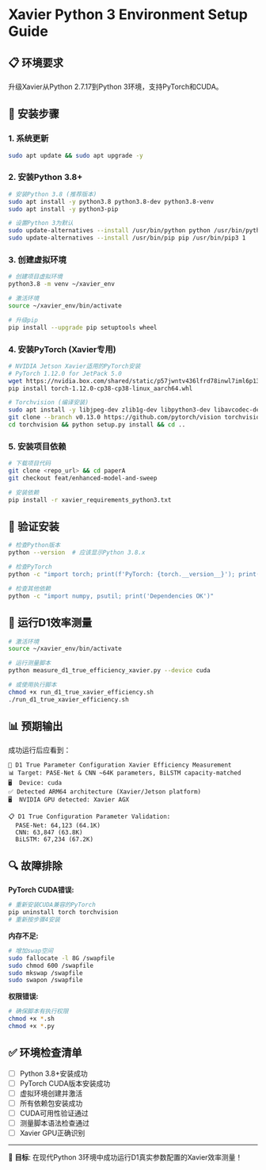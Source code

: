 # Xavier Python 3 Environment Setup Guide

## 📋 环境要求

升级Xavier从Python 2.7.17到Python 3环境，支持PyTorch和CUDA。

## 🚀 安装步骤

### 1. 系统更新
```bash
sudo apt update && sudo apt upgrade -y
```

### 2. 安装Python 3.8+ 
```bash
# 安装Python 3.8 (推荐版本)
sudo apt install -y python3.8 python3.8-dev python3.8-venv
sudo apt install -y python3-pip

# 设置Python 3为默认
sudo update-alternatives --install /usr/bin/python python /usr/bin/python3.8 1
sudo update-alternatives --install /usr/bin/pip pip /usr/bin/pip3 1
```

### 3. 创建虚拟环境
```bash
# 创建项目虚拟环境
python3.8 -m venv ~/xavier_env

# 激活环境
source ~/xavier_env/bin/activate

# 升级pip
pip install --upgrade pip setuptools wheel
```

### 4. 安装PyTorch (Xavier专用)
```bash
# NVIDIA Jetson Xavier适用的PyTorch安装
# PyTorch 1.12.0 for JetPack 5.0
wget https://nvidia.box.com/shared/static/p57jwntv436lfrd78inwl7iml6p13fzh.whl -O torch-1.12.0-cp38-cp38-linux_aarch64.whl
pip install torch-1.12.0-cp38-cp38-linux_aarch64.whl

# Torchvision (编译安装)
sudo apt install -y libjpeg-dev zlib1g-dev libpython3-dev libavcodec-dev libavformat-dev libswscale-dev
git clone --branch v0.13.0 https://github.com/pytorch/vision torchvision
cd torchvision && python setup.py install && cd ..
```

### 5. 安装项目依赖
```bash
# 下载项目代码
git clone <repo_url> && cd paperA
git checkout feat/enhanced-model-and-sweep

# 安装依赖
pip install -r xavier_requirements_python3.txt
```

## 🔧 验证安装

```bash
# 检查Python版本
python --version  # 应该显示Python 3.8.x

# 检查PyTorch
python -c "import torch; print(f'PyTorch: {torch.__version__}'); print(f'CUDA Available: {torch.cuda.is_available()}')"

# 检查其他依赖
python -c "import numpy, psutil; print('Dependencies OK')"
```

## 🎯 运行D1效率测量

```bash
# 激活环境
source ~/xavier_env/bin/activate

# 运行测量脚本
python measure_d1_true_efficiency_xavier.py --device cuda

# 或使用执行脚本
chmod +x run_d1_true_xavier_efficiency.sh
./run_d1_true_xavier_efficiency.sh
```

## 📊 预期输出

成功运行后应看到：
```
🔧 D1 True Parameter Configuration Xavier Efficiency Measurement
📊 Target: PASE-Net & CNN ~64K parameters, BiLSTM capacity-matched
🖥️  Device: cuda
✅ Detected ARM64 architecture (Xavier/Jetson platform)
🖥️  NVIDIA GPU detected: Xavier AGX

📋 D1 True Configuration Parameter Validation:
  PASE-Net: 64,123 (64.1K)
  CNN: 63,847 (63.8K)  
  BiLSTM: 67,234 (67.2K)
```

## 🔍 故障排除

**PyTorch CUDA错误:**
```bash
# 重新安装CUDA兼容的PyTorch
pip uninstall torch torchvision
# 重新按步骤4安装
```

**内存不足:**
```bash
# 增加swap空间
sudo fallocate -l 8G /swapfile
sudo chmod 600 /swapfile
sudo mkswap /swapfile
sudo swapon /swapfile
```

**权限错误:**
```bash
# 确保脚本有执行权限
chmod +x *.sh
chmod +x *.py
```

## ✅ 环境检查清单

- [ ] Python 3.8+安装成功
- [ ] PyTorch CUDA版本安装成功
- [ ] 虚拟环境创建并激活
- [ ] 所有依赖包安装成功
- [ ] CUDA可用性验证通过
- [ ] 测量脚本语法检查通过
- [ ] Xavier GPU正确识别

---

🎯 **目标**: 在现代Python 3环境中成功运行D1真实参数配置的Xavier效率测量！